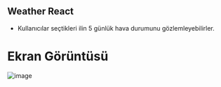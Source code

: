 ## Weather React
- Kullanıcılar seçtikleri ilin 5 günlük hava durumunu gözlemleyebilirler.

# Ekran Görüntüsü
  ![image](https://github.com/melikeeisik/weather_react/assets/80756998/5f1aa719-7b28-49c3-be60-bc3301ec07fa)
